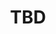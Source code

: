 ﻿---
  name: 20d1t1s3
  title: TBD
  content:
  category: Cloud
  format: Quicky
  speakers: TBD
  room: Auditorium
  time_start: '12:15'
  time_end: '12:30'
---